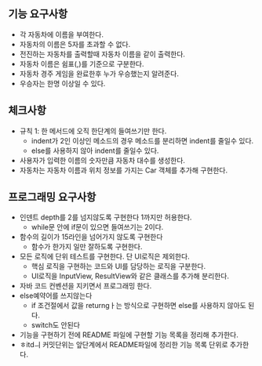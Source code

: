 ## 기능 요구사항
- 각 자동차에 이름을 부여한다.
- 자동차의 이름은 5자를 초과할 수 없다.
- 전진하는 자동차를 출력할때 자동차 이름을 같이 출력한다.
- 자동차 이름은 쉼표(,)를 기준으로 구분한다.
- 자동차 경주 게임을 완료한후 누가 우승했는지 알려준다.
- 우승자는 한명 이상일 수 있다.


## 체크사항
- 규칙 1: 한 메서드에 오직 한단계의 들여쓰기만 한다.
     - indent가 2인 이상인 메소드의 경우 메소드를 분리하면 indent를 줄일수 있다.
     - else를 사용하지 않아 indent를 줄일수 있다.
- 사용자가 입력한 이름의 숫자만큼 자동차 대수를 생성한다.
- 자동차는 자동차 이름과 위치 정보를 가지는 Car 객체를 추가해 구현한다.


## 프로그래밍 요구사항
- 인덴트 depth를 2를 넘지않도록 구현한다 1까지만 허용한다.
    - while문 안에 if문이 있으면 들여쓰기는 2이다.
- 함수의 길이가 15라인을 넘어가지 않도록 구현한다
    - 함수가 한가지 일만 잘하도록 구현한다.
- 모든 로직에 단위 테스트를 구현한다. 단 UI로직은 제외한다.
    - 핵심 로직을 구현하는 코드와 UI를 담당하는 로직을 구분한다.
    - UI로직을 InputView, ResultView와 같은 클래스를 추가해 분리한다.
- 자바 코드 컨벤션을 지키면서 프로그래밍 한다.
- else예약어를 쓰지않는다
    - if 조건절에서 값을 returngㅏ는 방식으로 구현하면 else를 사용하지 않아도 된다.
    - switch도 안된다
- 기능을 구현하기 전에 README 파일에 구현할 기능 목록을 정리해 추가한다.
- ㅎitdㅢ 커밋단위는 앞단계에서 README파일에 정리한 기능 목록 단위로 추가한다.
